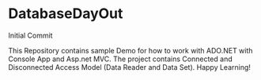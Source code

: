 # DatabaseDayOut
Initial Commit

This Repository contains sample Demo for how to work with ADO.NET with Console App and Asp.net MVC.
The project contains Connected and Disconnected Access Model (Data Reader and Data Set).
Happy Learning!
